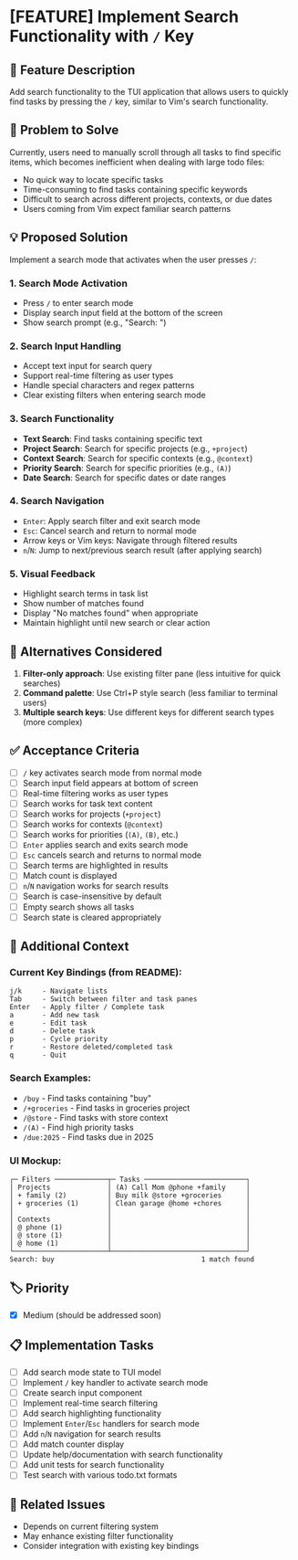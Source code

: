 # [FEATURE] Implement Search Functionality with `/` Key

## 📝 Feature Description
Add search functionality to the TUI application that allows users to quickly find tasks by pressing the `/` key, similar to Vim's search functionality.

## 🎯 Problem to Solve
Currently, users need to manually scroll through all tasks to find specific items, which becomes inefficient when dealing with large todo files:
- No quick way to locate specific tasks
- Time-consuming to find tasks containing specific keywords
- Difficult to search across different projects, contexts, or due dates
- Users coming from Vim expect familiar search patterns

## 💡 Proposed Solution
Implement a search mode that activates when the user presses `/`:

### 1. Search Mode Activation
- Press `/` to enter search mode
- Display search input field at the bottom of the screen
- Show search prompt (e.g., "Search: ")

### 2. Search Input Handling
- Accept text input for search query
- Support real-time filtering as user types
- Handle special characters and regex patterns
- Clear existing filters when entering search mode

### 3. Search Functionality
- **Text Search**: Find tasks containing specific text
- **Project Search**: Search for specific projects (e.g., `+project`)
- **Context Search**: Search for specific contexts (e.g., `@context`)
- **Priority Search**: Search for specific priorities (e.g., `(A)`)
- **Date Search**: Search for specific dates or date ranges

### 4. Search Navigation
- `Enter`: Apply search filter and exit search mode
- `Esc`: Cancel search and return to normal mode
- Arrow keys or Vim keys: Navigate through filtered results
- `n`/`N`: Jump to next/previous search result (after applying search)

### 5. Visual Feedback
- Highlight search terms in task list
- Show number of matches found
- Display "No matches found" when appropriate
- Maintain highlight until new search or clear action

## 🔄 Alternatives Considered
1. **Filter-only approach**: Use existing filter pane (less intuitive for quick searches)
2. **Command palette**: Use Ctrl+P style search (less familiar to terminal users)
3. **Multiple search keys**: Use different keys for different search types (more complex)

## ✅ Acceptance Criteria
- [ ] `/` key activates search mode from normal mode
- [ ] Search input field appears at bottom of screen
- [ ] Real-time filtering works as user types
- [ ] Search works for task text content
- [ ] Search works for projects (`+project`)
- [ ] Search works for contexts (`@context`)
- [ ] Search works for priorities (`(A)`, `(B)`, etc.)
- [ ] `Enter` applies search and exits search mode
- [ ] `Esc` cancels search and returns to normal mode
- [ ] Search terms are highlighted in results
- [ ] Match count is displayed
- [ ] `n`/`N` navigation works for search results
- [ ] Search is case-insensitive by default
- [ ] Empty search shows all tasks
- [ ] Search state is cleared appropriately

## 📱 Additional Context
### Current Key Bindings (from README):
```
j/k     - Navigate lists
Tab     - Switch between filter and task panes
Enter   - Apply filter / Complete task
a       - Add new task
e       - Edit task
d       - Delete task
p       - Cycle priority
r       - Restore deleted/completed task
q       - Quit
```

### Search Examples:
- `/buy` - Find tasks containing "buy"
- `/+groceries` - Find tasks in groceries project
- `/@store` - Find tasks with store context
- `/(A)` - Find high priority tasks
- `/due:2025` - Find tasks due in 2025

### UI Mockup:
```
┌─ Filters ─────────────┬─ Tasks ─────────────────────────┐
│ Projects              │ (A) Call Mom @phone +family     │
│ + family (2)          │ Buy milk @store +groceries      │
│ + groceries (1)       │ Clean garage @home +chores      │
│                       │                                 │
│ Contexts              │                                 │
│ @ phone (1)           │                                 │
│ @ store (1)           │                                 │
│ @ home (1)            │                                 │
└───────────────────────┴─────────────────────────────────┘
Search: buy                                    1 match found
```

## 🏷️ Priority
- [x] Medium (should be addressed soon)

## 📋 Implementation Tasks
- [ ] Add search mode state to TUI model
- [ ] Implement `/` key handler to activate search mode
- [ ] Create search input component
- [ ] Implement real-time search filtering
- [ ] Add search highlighting functionality
- [ ] Implement `Enter`/`Esc` handlers for search mode
- [ ] Add `n`/`N` navigation for search results
- [ ] Add match counter display
- [ ] Update help/documentation with search functionality
- [ ] Add unit tests for search functionality
- [ ] Test search with various todo.txt formats

## 🔗 Related Issues
- Depends on current filtering system
- May enhance existing filter functionality
- Consider integration with existing key bindings 